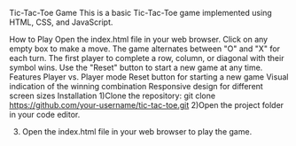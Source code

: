 Tic-Tac-Toe Game
This is a basic Tic-Tac-Toe game implemented using HTML, CSS, and JavaScript.

How to Play
Open the index.html file in your web browser.
Click on any empty box to make a move.
The game alternates between "O" and "X" for each turn.
The first player to complete a row, column, or diagonal with their symbol wins.
Use the "Reset" button to start a new game at any time.
Features
Player vs. Player mode
Reset button for starting a new game
Visual indication of the winning combination
Responsive design for different screen sizes
Installation
1)Clone the repository: git clone https://github.com/your-username/tic-tac-toe.git
2)Open the project folder in your code editor.

3) Open the index.html file in your web browser to play the game.
